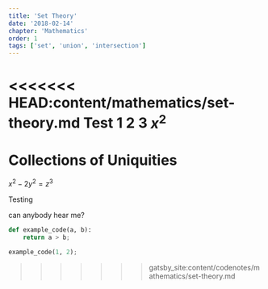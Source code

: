 ```yaml
---
title: 'Set Theory'
date: '2018-02-14'
chapter: 'Mathematics'
order: 1
tags: ['set', 'union', 'intersection']
---
```



<<<<<<< HEAD:content/mathematics/set-theory.md
Test 1 2 3 $x^2$
=======
# Collections of Uniquities

$x^2 - 2y^2 = z^3$

Testing

can anybody hear me?


```python
def example_code(a, b):
    return a > b;

example_code(1, 2);
```
>>>>>>> gatsby_site:content/codenotes/mathematics/set-theory.md
